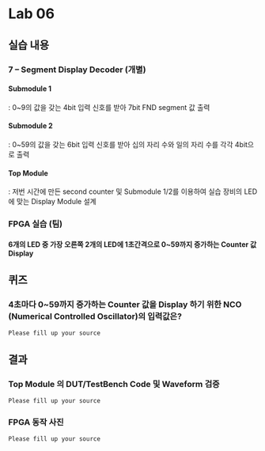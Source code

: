 ﻿# Lab 06
## 실습 내용
 ### **7 – Segment Display Decoder (개별)**
 #### **Submodule 1**
: 0~9의 값을 갖는 4bit 입력 신호를 받아 7bit FND  segment  값 출력
 #### **Submodule 2**
: 0~59의 값을 갖는 6bit 입력 신호를 받아 십의 자리 수와 일의 자리 수를 각각 4bit으로 출력
 #### **Top Module**
: 저번 시간에 만든 second counter  및 Submodule 1/2를 이용하여  실습 장비의 LED에 맞는 Display Module 설계

 ### FPGA 실습 (팀)
 #### **6개의 LED 중  가장 오른쪽 2개의 LED에 1초간격으로 0~59까지 증가하는 Counter 값 Display**

 ## 퀴즈
 ### 4초마다 0~59까지 증가하는 Counter 값을 Display 하기 위한 NCO (Numerical Controlled Oscillator)의 입력값은?

    Please fill up your source

 ## 결과
 ### **Top Module 의 DUT/TestBench Code 및 Waveform 검증**
 
    Please fill up your source
    
 ### **FPGA 동작 사진**

    Please fill up your source
 

